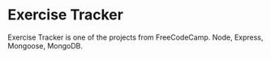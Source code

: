 # Exercise Tracker

Exercise Tracker is one of the projects from FreeCodeCamp. Node, Express, Mongoose, MongoDB.
